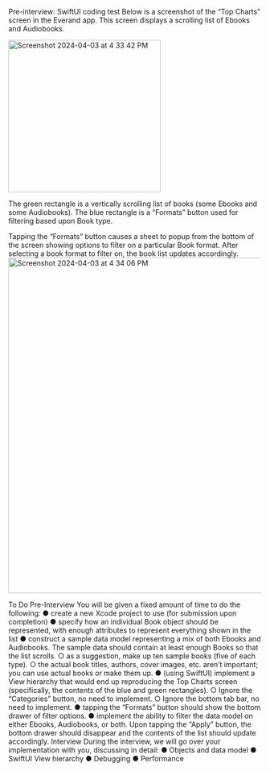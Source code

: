 Pre-interview: SwiftUI coding test
Below is a screenshot of the “Top Charts” screen in the Everand app. This screen displays a scrolling list of Ebooks and Audiobooks.

<img width="303" alt="Screenshot 2024-04-03 at 4 33 42 PM" src="https://github.com/indupandey15/everand/assets/34434023/1de64a7d-a921-43b7-a500-93c58cd5d11c">


The green rectangle is a vertically scrolling list of books (some Ebooks and some Audiobooks). The blue rectangle is a “Formats” button used for filtering based upon Book type.
 
 Tapping the “Formats” button causes a sheet to popup from the bottom of the screen showing options to filter on a particular Book format. After selecting a book format to filter on, the book list updates accordingly.
  <img width="667" alt="Screenshot 2024-04-03 at 4 34 06 PM" src="https://github.com/indupandey15/everand/assets/34434023/c6360cc3-119c-4d09-af3d-f2ddd5555aed">

To Do Pre-Interview You will be given a fixed amount of time to do the following:
● create a new Xcode project to use (for submission upon completion)
● specify how an individual Book object should be represented, with enough attributes to represent everything shown in the list
● construct a sample data model representing a mix of both Ebooks and Audiobooks. The sample data should contain at least enough Books so that the list scrolls.
○ as a suggestion, make up ten sample books (five of each type).
○ the actual book titles, authors, cover images, etc. aren’t important; you can use
actual books or make them up.
● (using SwiftUI) implement a View hierarchy that would end up reproducing the Top Charts screen (specifically, the contents of the blue and green rectangles).
○ Ignore the “Categories” button, no need to implement.
○ Ignore the bottom tab bar, no need to implement.
● tapping the “Formats” button should show the bottom drawer of filter options.
● implement the ability to filter the data model on either Ebooks, Audiobooks, or both. Upon tapping the “Apply” button, the bottom drawer should disappear and the contents of the list should update accordingly.
Interview
During the interview, we will go over your implementation with you, discussing in detail:
● Objects and data model
● SwiftUI View hierarchy
● Debugging
● Performance
